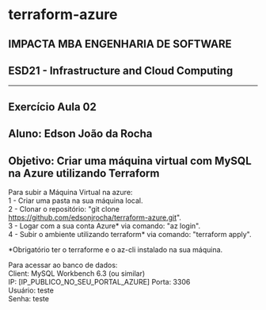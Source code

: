 # terraform-azure  

## IMPACTA MBA ENGENHARIA DE SOFTWARE  
## ESD21 - Infrastructure and Cloud Computing 
---------------------------------------------------------------------------------------------------------------

## Exercício Aula 02

## Aluno: Edson João da Rocha

## Objetivo: Criar uma máquina virtual com MySQL na Azure utilizando Terraform

Para subir a Máquina Virtual na azure:  
    1 - Criar uma pasta na sua máquina local.  
    2 - Clonar o repositório: "git clone https://github.com/edsonjrocha/terraform-azure.git".  
    3 - Logar com a sua conta Azure* via comando: "az login".  
    4 - Subir o ambiente utilizando terraform* via comando: "terraform apply".  

*Obrigatório ter o terraforme e o az-cli instalado na sua máquina.  

Para acessar ao banco de dados:  
Client: MySQL Workbench 6.3 (ou similar)  
IP: [IP_PUBLICO_NO_SEU_PORTAL_AZURE] Porta: 3306  
Usuário: teste  
Senha: teste
